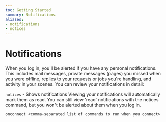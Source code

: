 ```yaml
---
toc: Getting Started
summary: Notifications
aliases:
- notifications
- notices
---
```


# Notifications

When you log in, you'll be alerted if you have any personal notifications. This includes mail messages, private messages (pages) you missed when you were offline, replies to your requests or jobs you're handling, and activity in your scenes. You can review your notifications in detail:

`notices` - Shows notifications
Viewing your notifications will automatically mark them as read. You can still view 'read' notifications with the notices command, but you won't be alerted about them when you log in.

`onconnect <comma-separated list of commands to run when you connect>`
